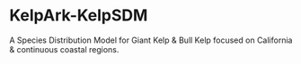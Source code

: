 # KelpArk-KelpSDM
A Species Distribution Model for Giant Kelp &amp; Bull Kelp focused on California &amp; continuous coastal regions.
